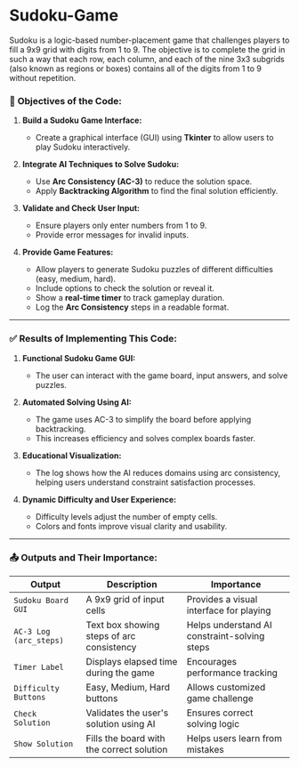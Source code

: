 # Sudoku-Game
Sudoku is a logic-based number-placement game that challenges players to fill a 9x9 grid with  digits from 1 to 9. The objective is to complete the grid in such a way that each row, each  column, and each of the nine 3x3 subgrids (also known as regions or boxes) contains all of the  digits from 1 to 9 without repetition. 


### 🎯 **Objectives of the Code:**

1. **Build a Sudoku Game Interface:**

   * Create a graphical interface (GUI) using **Tkinter** to allow users to play Sudoku interactively.

2. **Integrate AI Techniques to Solve Sudoku:**

   * Use **Arc Consistency (AC-3)** to reduce the solution space.
   * Apply **Backtracking Algorithm** to find the final solution efficiently.

3. **Validate and Check User Input:**

   * Ensure players only enter numbers from 1 to 9.
   * Provide error messages for invalid inputs.

4. **Provide Game Features:**

   * Allow players to generate Sudoku puzzles of different difficulties (easy, medium, hard).
   * Include options to check the solution or reveal it.
   * Show a **real-time timer** to track gameplay duration.
   * Log the **Arc Consistency** steps in a readable format.

---

### ✅ **Results of Implementing This Code:**

1. **Functional Sudoku Game GUI:**

   * The user can interact with the game board, input answers, and solve puzzles.

2. **Automated Solving Using AI:**

   * The game uses AC-3 to simplify the board before applying backtracking.
   * This increases efficiency and solves complex boards faster.

3. **Educational Visualization:**

   * The log shows how the AI reduces domains using arc consistency, helping users understand constraint satisfaction processes.

4. **Dynamic Difficulty and User Experience:**

   * Difficulty levels adjust the number of empty cells.
   * Colors and fonts improve visual clarity and usability.

---

### 📤 **Outputs and Their Importance:**

| Output                 | Description                               | Importance                                   |
| ---------------------- | ----------------------------------------- | -------------------------------------------- |
| `Sudoku Board GUI`     | A 9x9 grid of input cells                 | Provides a visual interface for playing      |
| `AC-3 Log (arc_steps)` | Text box showing steps of arc consistency | Helps understand AI constraint-solving steps |
| `Timer Label`          | Displays elapsed time during the game     | Encourages performance tracking              |
| `Difficulty Buttons`   | Easy, Medium, Hard buttons                | Allows customized game challenge             |
| `Check Solution`       | Validates the user's solution using AI    | Ensures correct solving logic                |
| `Show Solution`        | Fills the board with the correct solution | Helps users learn from mistakes              |

